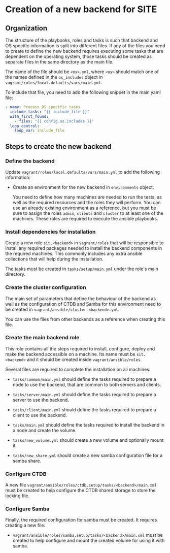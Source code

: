 # Creation of a new backend for SITE

## Organization

The structure of the playbooks, roles and tasks is such that backend and OS
specific information is split into different files. If any of the files you
need to create to define the new backend requires executing some tasks that
are dependent on the operating system, those tasks should be created as
separate files in the same directory as the main file.

The name of the file should be `<os>.yml`, where `<os>` should match one of the
names defined in the `os_includes` object in
`vagrant/roles/local.defaults/vars/main.yml`.

To include that file, you need to add the following snippet in the main yaml
file:

   ```yaml
   - name: Process OS specific tasks
     include_tasks: "{{ include_file }}"
     with_first_found:
       - files: "{{ config.os.includes }}"
     loop_control:
       loop_var: include_file
   ```

## Steps to create the new backend

### Define the backend

Update `vagrant/roles/local.defaults/vars/main.yml` to add the following
information:

  - Create an environment for the new backend in `environments` object.

    You need to define how many machines are needed to run the tests, as well
    as the required resources and the roles they will perform. You can use an
    already existing environment as a reference, but you must be sure to assign
    the roles `admin`, `clients` and `cluster` to at least one of the machines.
    These roles are required to execute the ansible playbooks.

### Install dependencies for installation

Create a new role `sit.<backend>` in `vagrant/roles` that will be responsible
to install any required packages needed to install the backend components in
the required machines. This commonly includes any extra ansible collections
that will help during the installation.

The tasks must be created in `tasks/setup/main.yml` under the role's main
directory.

### Create the cluster configuration

The main set of parameters that define the behaviour of the backend as well as
the configuration of CTDB and Samba for this environment need to be created in
`vagrant/ansible/cluster-<backend>.yml`.

You can use the files from other backends as a reference when creating this
file.

### Create the main backend role

This role contains all the steps required to install, configure, deploy and
make the backend accessible on a machine. Its name must be `sit.<backend>` and
it should be created inside `vagrant/ansible/roles`.

Several files are required to complete the installation on all machines:

  - `tasks/common/main.yml` should define the tasks required to prepare a node
    to use the backend, that are common to both servers and clients.

  - `tasks/server/main.yml` should define the tasks required to prepare a server
    to use the backend.

  - `tasks/client/main.yml` should define the tasks required to prepare a client
    to use the backend.

  - `tasks/main.yml` should define the tasks required to install the backend in
    a node and create the volume.

  - `tasks/new_volume.yml` should create a new volume and optionally mount it.

  - `tasks/new_share.yml` should create a new samba configuration file for a
    samba share.

### Configure CTDB

A new file `vagrant/ansible/roles/ctdb.setup/tasks/<backend>/main.xml` must be
created to help configure the CTDB shared storage to store the locking file.

### Configure Samba

Finally, the required configuration for samba must be created. It requires
creating a new file:

  - `vagrant/ansible/roles/samba.setup/tasks/<backend>/main.xml` must be created
    to help configure and mount the created volume for using it with samba.

